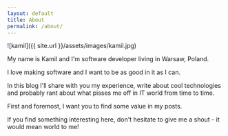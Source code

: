 ```yaml
---
layout: default
title: About
permalink: /about/
---
```


![kamil]({{ site.url }}/assets/images/kamil.jpg)

My name is Kamil and I'm software developer living in Warsaw, Poland.

I love making software and I want to be as good in it as I can.

In this blog I'll share with you my experience, write about cool technologies and probably rant about what pisses me off in IT world from time to time.

First and foremost, I want you to find some value in my posts.

If you find something interesting here, don't hesitate to give me a shout - it would mean world to me!




